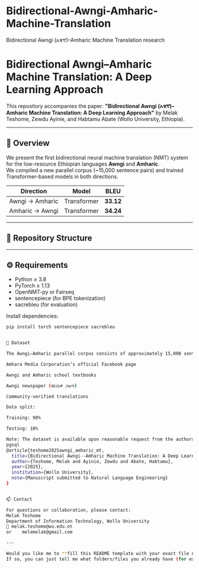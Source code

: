 # Bidirectional-Awngi-Amharic-Machine-Translation
Bidirectional Awngi (አዊኛ)–Amharic Machine Translation research
# Bidirectional Awngi–Amharic Machine Translation: A Deep Learning Approach

This repository accompanies the paper:
**"Bidirectional Awngi (አዊኛ)–Amharic Machine Translation: A Deep Learning Approach"**
by Melak Teshome, Zewdu Ayinie, and Habtamu Abate (Wollo University, Ethiopia).

---

## 📖 Overview
We present the first bidirectional neural machine translation (NMT) system for the low-resource Ethiopian languages **Awngi** and **Amharic**.  
We compiled a new parallel corpus (~15,000 sentence pairs) and trained Transformer-based models in both directions.

| Direction | Model | BLEU |
|------------|--------|------|
| Awngi → Amharic | Transformer | **33.12** |
| Amharic → Awngi | Transformer | **34.24** |

---

## 📂 Repository Structure

---

## ⚙️ Requirements
- Python ≥ 3.8  
- PyTorch ≥ 1.13  
- OpenNMT-py or Fairseq  
- sentencepiece (for BPE tokenization)
- sacrebleu (for evaluation)

Install dependencies:
```bash
pip install torch sentencepiece sacrebleu


🧰 Dataset

The Awngi–Amharic parallel corpus consists of approximately 15,000 sentence pairs collected from:

Amhara Media Corporation’s official Facebook page

Awngi and Amharic school textbooks

Awngi newspaper (ቺርቤዋ ጋዜጣ)

Community-verified translations

Data split:

Training: 90%

Testing: 10%

Note: The dataset is available upon reasonable request from the authors.
pgsql
@article{teshome2025awngi_amharic_mt,
  title={Bidirectional Awngi--Amharic Machine Translation: A Deep Learning Approach},
  author={Teshome, Melak and Ayinie, Zewdu and Abate, Habtamu},
  year={2025},
  institution={Wollo University},
  note={Manuscript submitted to Natural Language Engineering}
}


📫 Contact

For questions or collaboration, please contact:
Melak Teshome
Department of Information Technology, Wollo University
📧 melak.teshome@wu.edu.et
or    melemelak@gmail.com

---

Would you like me to **fill this README template with your exact file names and folder structure** ?  
If so, you can just tell me what folders/files you already have (for example: `aw.txt`, `am.txt`, `train.py`, etc.), and I’ll personalize it for you.

